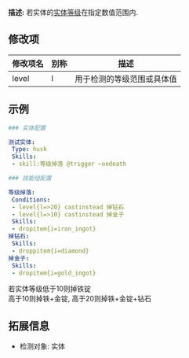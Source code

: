 **描述:** 若实体的[实体等级](/实体/等级)在指定数值范围内.

修改项
---

| 修改项名  | 别称           | 描述                      |
| --------- | -------------- | ------------------------- |
| level     | l     | 用于检测的等级范围或具体值 |



示例
---

```yaml
### 实体配置

测试实体:
 Type: husk
 Skills:
 - skill:等级掉落 @trigger ~ondeath

### 技能组配置

等级掉落:
 Conditions:
 - level{l=>20} castinstead 掉钻石
 - level{l=>10} castinstead 掉金子
 Skills:
 - dropitem{i=iron_ingot}
掉钻石:
 Skills:
 - droppitem{i=diamond}
掉金子:
 Skills:
 - dropitem{i=gold_ingot}
```
若实体等级低于10则掉铁锭  
高于10则掉铁+金锭, 高于20则掉铁+金锭+钻石

拓展信息
---

- 检测对象: 实体